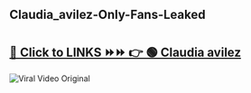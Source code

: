 
 ## Claudia_avilez-Only-Fans-Leaked

# <h2><a href="https://clipsfans.com/Claudia_avilez&ref=git">🔗 Click to LINKS ⏩⏩ 👉 🟢 Claudia avilez </a></h2>

<a href="https://clipsfans.com/Claudia_avilez&ref=git" rel="nofollow" data-target="animated-image.originalLink"><img src="https://i.ibb.co.com/xMMVF88/686577567.gif" alt="Viral Video Original" style="max-width: 100%; display: inline-block;" data-target="animated-image.originalImage"></a>
